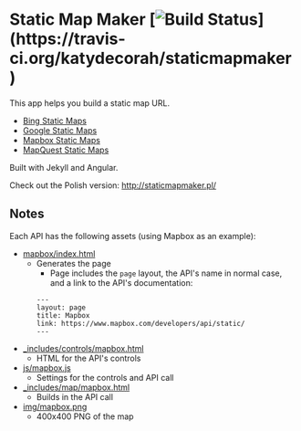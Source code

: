 Static Map Maker [![Build Status](https://travis-ci.org/katydecorah/staticmapmaker.svg?)](https://travis-ci.org/katydecorah/staticmapmaker)
==============

This app helps you build a static map URL.

* [Bing Static Maps](https://msdn.microsoft.com/en-us/library/ff701724.aspx)
* [Google Static Maps](https://developers.google.com/maps/documentation/staticmaps/)
* [Mapbox Static Maps](https://www.mapbox.com/developers/api/static/)
* [MapQuest Static Maps](http://www.mapquestapi.com/staticmap/)


Built with Jekyll and Angular. 

Check out the Polish version: http://staticmapmaker.pl/

## Notes

Each API has the following assets (using Mapbox as an example):

* [mapbox/index.html](https://github.com/katydecorah/staticmapmaker/blob/gh-pages/mapbox/index.html)
  - Generates the page
	- Page includes the `page` layout, the API's name in normal case, and a link to the API's documentation:
	```
	---
	layout: page
	title: Mapbox
	link: https://www.mapbox.com/developers/api/static/
	---
	```
* [_includes/controls/mapbox.html](https://github.com/katydecorah/staticmapmaker/blob/gh-pages/_includes/controls/mapbox.html)
  - HTML for the API's controls
* [js/mapbox.js](https://github.com/katydecorah/staticmapmaker/blob/gh-pages/js/mapbox.js)
  - Settings for the controls and API call
* [_includes/map/mapbox.html](https://github.com/katydecorah/staticmapmaker/blob/gh-pages/_includes/map/mapbox.html)
  - Builds in the API call
* [img/mapbox.png](https://github.com/katydecorah/staticmapmaker/blob/gh-pages/img/mapbox.png)
  - 400x400 PNG of the map
